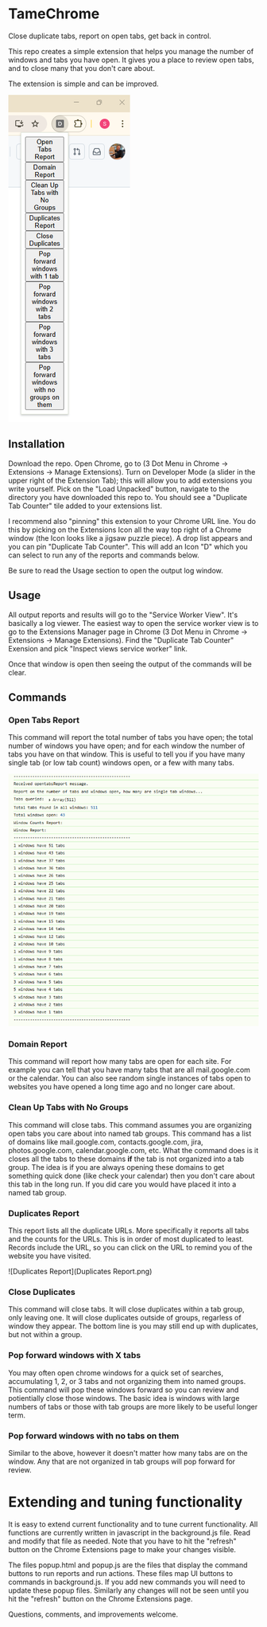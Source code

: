# TameChrome
Close duplicate tabs, report on open tabs, get back in control.

This repo creates a simple extension that helps you manage the number of windows and tabs you have open.  It gives you a place to review open tabs, and to close many that you don't care about.

The extension is simple and can be improved.

![Menu](Screenshot.png)

## Installation
Download the repo. Open Chrome, go to (3 Dot Menu in Chrome -> Extensions -> Manage Extensions).  Turn on Developer Mode (a slider in the upper right of the Extension Tab); this will allow you to add extensions you write yourself.  Pick on the "Load Unpacked" button, navigate to the directory you have downloaded this repo to.  You should see a "Duplicate Tab Counter" tile added to your extensions list.

I recommend also "pinning" this extension to your Chrome URL line.  You do this by picking on the Extensions Icon all the way top right of a Chrome window (the Icon looks like a jigsaw puzzle piece).  A drop list appears and you can pin "Duplicate Tab Counter".  This will add an Icon "D" which you can select to run any of the reports and commands below.

Be sure to read the Usage section to open the output log window.


## Usage
All output reports and results will go to the "Service Worker View".  It's basically a log viewer.  The easiest way to open the service worker view is to go to the Extensions Manager page in Chrome (3 Dot Menu in Chrome -> Extensions -> Manage Extensions).  Find the "Duplicate Tab Counter" Exension and pick "Inspect views service worker" link.

Once that window is open then seeing the output of the commands will be clear.

## Commands
### Open Tabs Report
This command will report the total number of tabs you have open; the total number of windows you have open; and for each window the number of tabs you have on that window.  This is useful to tell you if you have many single tab (or low tab count) windows open, or a few with many tabs.

![OpenTabsReport](OpenTabsReport.png)

### Domain Report
This command will report how many tabs are open for each site.  For example you can tell that you have many tabs that are all mail.google.com or the calendar.  You can also see random single instances of tabs open to websites you have opened a long time ago and no longer care about.

### Clean Up Tabs with No Groups
This command will close tabs.  This command assumes you are organizing open tabs you care about into named tab groups.  This command has a list of domains like mail.google.com, contacts.google.com, jira, photos.google.com, calendar.google.com, etc.  What the command does is it closes all the tabs to these domains **if** the tab is not organized into a tab group.  The idea is if you are always opening these domains to get something quick done (like check your calendar) then you don't care about this tab in the long run.  If you did care you would have placed it into a named tab group.

### Duplicates Report
This report lists all the duplicate URLs.  More specifically it reports all tabs and the counts for the URLs. This is in order of most duplicated to least.  Records include the URL, so you can click on the URL to remind you of the website you have visited.  

![Duplicates Report](Duplicates Report.png)

### Close Duplicates
This command will close tabs.  It will close duplicates within a tab group, only leaving one.  It will close duplicates outside of groups, regarless of window they appear. The bottom line is you may still end up with duplicates, but not within a group.

### Pop forward windows with X tabs
You may often open chrome windows for a quick set of searches, accumulating 1, 2, or 3 tabs and not organizing them into named groups.  This command will pop these windows forward so you can review and potientially close those windows.  The basic idea is windows with large numbers of tabs or those with tab groups are more likely to be useful longer term.

### Pop forward windows with no tabs on them
Similar to the above, however it doesn't matter how many tabs are on the window. Any that are not organized in tab groups will pop forward for review.

# Extending and tuning functionality
It is easy to extend current functionality and to tune current functionality.  All functions are currently written in javascript in the background.js file.  Read and modify that file as needed.  Note that you have to hit the "refresh" button on the Chrome Extensions page to make your changes visible.

The files popup.html and popup.js are the files that display the command buttons to run reports and run actions.  These files map UI buttons to commands in background.js.  If you add new commands you will need to update these popup files.  Similarly any changes will not be seen until you hit the "refresh" button on the Chrome Extensions page.

Questions, comments, and improvements welcome.

